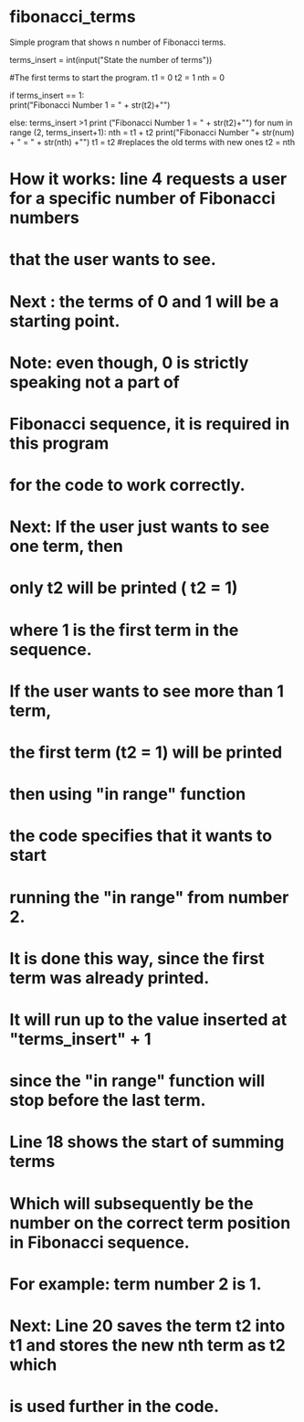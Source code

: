 # fibonacci_terms
Simple program that shows n number of Fibonacci terms.

terms_insert = int(input("State the number of terms"))

#The first terms to start the program.
t1 = 0
t2 = 1
nth = 0

if terms_insert == 1:   
    print("Fibonacci Number 1 = " + str(t2)+"")

else:
    terms_insert >1
    print ("Fibonacci Number 1 = " + str(t2)+"")
    for num in range (2, terms_insert+1):
        nth = t1 + t2
        print("Fibonacci Number "+ str(num) + " = " + str(nth) +"")
        t1 = t2 #replaces the old terms with new ones
        t2 = nth

# How it works: line 4 requests a user for a specific number of Fibonacci numbers 
# that the user wants to see.
# Next : the terms of 0 and 1 will be a starting point.
# Note: even though, 0 is strictly speaking not a part of
# Fibonacci sequence, it is required in this program 
# for the code to work correctly.
# Next: If the user just wants to see one term, then
# only t2 will be printed ( t2 = 1) 
# where 1 is the first term in the sequence.
# If the user wants to see more than 1 term,
# the first term (t2 = 1) will be printed
# then using "in range" function
# the code specifies that it wants to start 
# running the "in range" from number 2.
# It is done this way, since the first term was already printed.
# It will run up to the value inserted at "terms_insert" + 1
# since the "in range" function will stop before the last term.
# Line 18 shows the start of summing terms
# Which will subsequently be the number on the correct term position in Fibonacci sequence.
# For example: term number 2 is 1.
# Next: Line 20 saves the term t2 into t1 and stores the new nth term as t2 which 
# is used further in the code.
